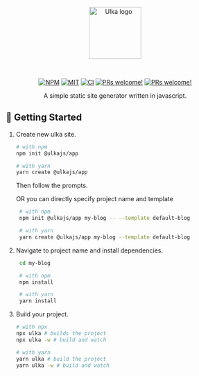 <p align="center">
  <a href="https://ulka.js.org" target="_blank" rel="noopener noreferrer">
    <img width="120px" src="https://coderosh.github.io/static-files/ulkajs/svg/logo.svg" alt="Ulka logo">
  </a>
</p>
<br />
<p align="center">
<a href="https://www.npmjs.com/package/ulka"><img alt="NPM" src="https://img.shields.io/npm/v/ulka" /></a>
<a href="https://github.com/acharyaroshanji/ulka"><img alt="MIT" src="https://img.shields.io/badge/license-MIT-blue.svg" /></a>
<a href="#"><img alt="CI" src="https://img.shields.io/github/workflow/status/ulkajs/ulka/CI"></a>
<a href="https://github.com/ulkajs/ulka"><img src="https://img.shields.io/badge/PRs-welcome-brightgreen.svg" alt="PRs welcome!" /></a>
<a href="https://github.com/ulkajs/ulka"><img src="https://img.shields.io/badge/types-typescript-blue.svg" alt="PRs welcome!" /></a>
</p>

<p align="center">A simple static site generator written in javascript.</p>

## 🚀 Getting Started

1. Create new ulka site.

   ```sh
   # with npm
   npm init @ulkajs/app

   # with yarn
   yarn create @ulkajs/app
   ```

   Then follow the prompts.

   OR you can directly specify project name and template

   ```sh
    # with npm
    npm init @ulkajs/app my-blog -- --template default-blog

    # with yarn
    yarn create @ulkajs/app my-blog --template default-blog
   ```

2. Navigate to project name and install dependencies.

   ```sh
    cd my-blog

    # with npm
    npm install

    # with yarn
    yarn install
   ```

3. Build your project.

   ```sh
   # with npx
   npx ulka # builds the project
   npx ulka -w # build and watch

   # with yarn
   yarn ulka # build the project
   yarn ulka -w # build and watch
   ```

